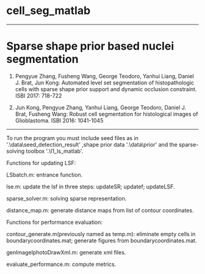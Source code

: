 # cell_seg_matlab
******************************************************
# Sparse shape prior based nuclei segmentation
1. Pengyue Zhang, Fusheng Wang, George Teodoro, Yanhui Liang, Daniel J. Brat, Jun Kong:
Automated level set segmentation of histopathologic cells with sparse shape prior support and dynamic occlusion constraint. ISBI 2017: 718-722

2. Jun Kong, Pengyue Zhang, Yanhui Liang, George Teodoro, Daniel J. Brat, Fusheng Wang:
Robust cell segmentation for histological images of Glioblastoma. ISBI 2016: 1041-1045
******************************************************
To run the program you must include seed files as in '.\data\seed_detection_result\' ,shape prior data '.\data\prior\' and the sparse-solving toolbox '.\l1_ls_matlab\'.

Functions for updating LSF:

LSbatch.m: entrance function. 

lse.m: update the lsf in three steps: updateSR; updatef; updateLSF.

sparse_solver.m: solving sparse representation.

distance_map.m: generate distance maps from list of contour coordinates.

Functions for performance evaluation:

contour_generate.m(previously named as temp.m): eliminate empty cells in boundarycoordinates.mat; generate figures from boundarycoordinates.mat.

genImageIphotoDrawXml.m: generate xml files.

evaluate_performance.m: compute metrics.
